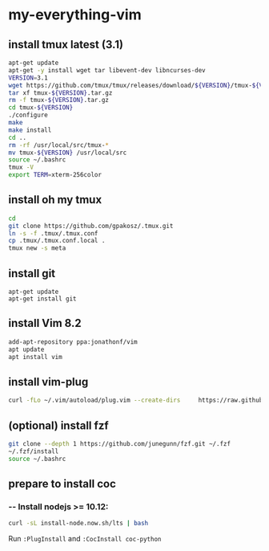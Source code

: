 # my-everything-vim

## install tmux  latest (3.1)

```bash
apt-get update
apt-get -y install wget tar libevent-dev libncurses-dev
VERSION=3.1
wget https://github.com/tmux/tmux/releases/download/${VERSION}/tmux-${VERSION}.tar.gz
tar xf tmux-${VERSION}.tar.gz
rm -f tmux-${VERSION}.tar.gz
cd tmux-${VERSION}
./configure
make
make install
cd ..
rm -rf /usr/local/src/tmux-*
mv tmux-${VERSION} /usr/local/src
source ~/.bashrc
tmux -V
export TERM=xterm-256color
```

## install oh my tmux

```bash
cd
git clone https://github.com/gpakosz/.tmux.git
ln -s -f .tmux/.tmux.conf
cp .tmux/.tmux.conf.local .
tmux new -s meta
```

## install git 
```
apt-get update
apt-get install git
```

## install Vim 8.2

```bash
add-apt-repository ppa:jonathonf/vim
apt update
apt install vim
```

## install vim-plug
```bash
curl -fLo ~/.vim/autoload/plug.vim --create-dirs     https://raw.githubusercontent.com/junegunn/vim-plug/master/plug.vim
```

## (optional) install fzf
```bash
git clone --depth 1 https://github.com/junegunn/fzf.git ~/.fzf
~/.fzf/install
source ~/.bashrc
```

## prepare to install coc 
### -- Install nodejs >= 10.12:

```bash
curl -sL install-node.now.sh/lts | bash
```

Run `:PlugInstall` and `:CocInstall coc-python`



